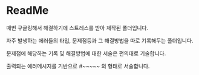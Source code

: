 # ReadMe

매번 구글링해서 해결하기에 스트레스를 받아 제작된 폴더입니다.

자주 발생하는 에러들의 타입, 문제점등과 그 해결방법을 따로 기록해두는 폴더입니다.

문제점에 해당하는 기록 및 해결방법에 대한 서술은 편의대로 기술합니다.

출력되는 에러메시지를 기반으로 #~~~~~ 의 형태로 서술합니다.
